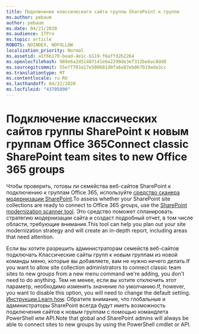 ```yaml
---
title: Подключение классического сайта группы SharePoint к группе
ms.author: pebaum
author: pebaum
ms.date: 04/21/2020
ms.audience: ITPro
ms.topic: article
ROBOTS: NOINDEX, NOFOLLOW
localization_priority: Normal
ms.assetid: a1f6b170-bead-4e1c-b119-f6affd2b2264
ms.openlocfilehash: 989e6a2d51487141eba2290de3ef312be6ac8dd8
ms.sourcegitcommit: 55eff703a17e500681d8fa6a87eb067019ade3cc
ms.translationtype: MT
ms.contentlocale: ru-RU
ms.lasthandoff: 04/22/2020
ms.locfileid: "43705890"
---
```

# <a name="connect-classic-sharepoint-team-sites-to-new-office-365-groups"></a><span data-ttu-id="5ed8a-102">Подключение классических сайтов группы SharePoint к новым группам Office 365</span><span class="sxs-lookup"><span data-stu-id="5ed8a-102">Connect classic SharePoint team sites to new Office 365 groups</span></span>

<span data-ttu-id="5ed8a-103">Чтобы проверить, готовы ли семейства веб-сайтов SharePoint к подключению к группам Office 365, используйте [средство сканера модернизации SharePoint](https://go.microsoft.com/fwlink/?linkid=873066).</span><span class="sxs-lookup"><span data-stu-id="5ed8a-103">To assess whether your SharePoint site collections are ready to connect to Office 365 groups, use the [SharePoint modernization scanner tool](https://go.microsoft.com/fwlink/?linkid=873066).</span></span> <span data-ttu-id="5ed8a-104">Это средство поможет спланировать стратегию модернизации сайта и создаст подробный отчет, в том числе области, требующие внимания.</span><span class="sxs-lookup"><span data-stu-id="5ed8a-104">This tool can help you plan out your site modernization strategy and will create an in-depth report, including areas that need attention.</span></span>
  
<span data-ttu-id="5ed8a-105">Если вы хотите разрешить администраторам семейств веб-сайтов подключать Классические сайты групп к новым группам из новой команды меню, которые вы добавляете, вам не нужно ничего делать.</span><span class="sxs-lookup"><span data-stu-id="5ed8a-105">If you want to allow site collection administrators to connect classic team sites to new groups from a new menu command we're adding, you don't need to do anything.</span></span> <span data-ttu-id="5ed8a-106">Тем не менее, если вы хотите отключить этот параметр, необходимо изменить значение по умолчанию.</span><span class="sxs-lookup"><span data-stu-id="5ed8a-106">If, however, you want to disable this option, you will need to change the default setting.</span></span> <span data-ttu-id="5ed8a-107">[Инструкции.](https://go.microsoft.com/fwlink/?linkid=2004316)</span><span class="sxs-lookup"><span data-stu-id="5ed8a-107">[Learn how](https://go.microsoft.com/fwlink/?linkid=2004316).</span></span> <span data-ttu-id="5ed8a-108">Обратите внимание, что глобальные и администраторы SharePoint всегда будут иметь возможность подключения сайтов к новым группам с помощью командлета PowerShell или API.</span><span class="sxs-lookup"><span data-stu-id="5ed8a-108">Note that global and SharePoint admins will always be able to connect sites to new groups by using the PowerShell cmdlet or API.</span></span>
  

